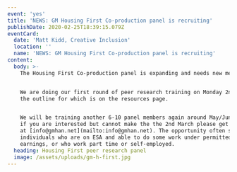 ```yaml
---
event: 'yes'
title: 'NEWS: GM Housing First Co-production panel is recruiting'
publishDate: 2020-02-25T18:39:15.079Z
eventCard:
  date: 'Matt Kidd, Creative Inclusion'
  location: ''
  name: 'NEWS: GM Housing First Co-production panel is recruiting'
content:
  body: >-
    The Housing First Co-production panel is expanding and needs new members.


    We are doing our first round of peer research training on Monday 2nd March,
    the outline for which is on the resources page. 


    We will be training another 6-10 panel members again around May/June time so
    if you are interested but cannot make the the 2nd March please get in touch
    at [info@gmhan.net](mailto:info@gmhan.net). The opportunity often suits
    individuals who are on ESA and able to do some work under permitted
    earnings, or who work part time or self-employed.
  heading: Housing First peer research panel
  image: /assets/uploads/gm-h-first.jpg
---
```


